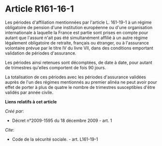 # Article R161-16-1

Les périodes d'affiliation mentionnées par l'article L. 161-19-1 à un régime obligatoire de pension d'une institution
européenne ou d'une organisation internationale à laquelle la France est partie sont prises en compte pour autant que
l'assuré n'ait pas été simultanément affilié à un autre régime légalement obligatoire de retraite, français ou étranger, ou à
l'assurance volontaire prévue par le titre IV du livre VII, dans des conditions emportant validation de périodes
d'assurance. 

Les périodes ainsi retenues sont décomptées, de date à date, pour autant de trimestres qu'elles comportent de fois 90 jours. 

La totalisation de ces périodes avec les périodes d'assurance validées auprès de l'un des régimes mentionnés au premier
alinéa ne peut avoir pour effet de porter à plus de quatre le nombre de trimestres susceptibles d'être validés par année
civile.

**Liens relatifs à cet article**

_Créé par_:

  - Décret n°2009-1595 du 18 décembre 2009 - art. 1

_Cite_:

  - Code de la sécurité sociale. - art. L161-19-1
